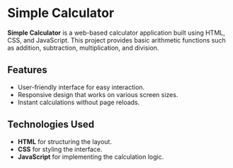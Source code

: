 # Simple Calculator

**Simple Calculator** is a web-based calculator application built using HTML, CSS, and JavaScript. This project provides basic arithmetic functions such as addition, subtraction, multiplication, and division.

## Features

- User-friendly interface for easy interaction.
- Responsive design that works on various screen sizes.
- Instant calculations without page reloads.

## Technologies Used

- **HTML** for structuring the layout.
- **CSS** for styling the interface.
- **JavaScript** for implementing the calculation logic.
